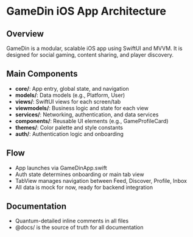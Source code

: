 # GameDin iOS App Architecture

## Overview
GameDin is a modular, scalable iOS app using SwiftUI and MVVM. It is designed for social gaming, content sharing, and player discovery.

## Main Components
- **core/**: App entry, global state, and navigation
- **models/**: Data models (e.g., Platform, User)
- **views/**: SwiftUI views for each screen/tab
- **viewmodels/**: Business logic and state for each view
- **services/**: Networking, authentication, and data services
- **components/**: Reusable UI elements (e.g., GameProfileCard)
- **themes/**: Color palette and style constants
- **auth/**: Authentication logic and onboarding

## Flow
- App launches via GameDinApp.swift
- Auth state determines onboarding or main tab view
- TabView manages navigation between Feed, Discover, Profile, Inbox
- All data is mock for now, ready for backend integration

## Documentation
- Quantum-detailed inline comments in all files
- @docs/ is the source of truth for all documentation 